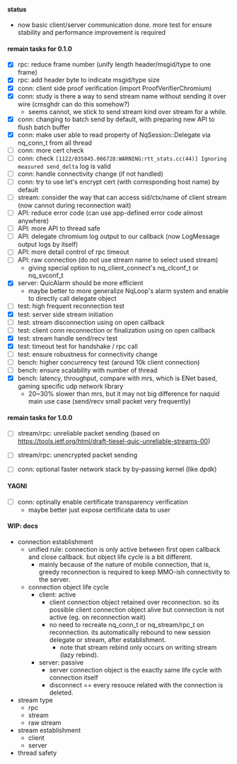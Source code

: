 #### status
- now basic client/server communication done. more test for ensure stability and performance improvement is required


#### remain tasks for 0.1.0
- [x] rpc: reduce frame number (unify length header/msgid/type to one frame)
- [x] rpc: add header byte to indicate msgid/type size
- [x] conn: client side proof verification (import ProofVerifierChromium)
- [x] conn: study is there a way to send stream name without sending it over wire (cmsghdr can do this somehow?)
  - seems cannot, we stick to send stream kind over stream for a while.
- [x] conn: changing to batch send by default, with preparing new API to flush batch buffer
- [x] conn: make user able to read property of NqSession::Delegate via nq_conn_t from all thread
- [ ] conn: more cert check
- [ ] conn: check ```[1122/035845.066728:WARNING:rtt_stats.cc(44)] Ignoring measured send_delta``` log is valid
- [ ] conn: handle connectivity change (if not handled)
- [ ] conn: try to use let's encrypt cert (with corresponding host name) by default
- [ ] stream: consider the way that can access sid/ctx/name of client stream (now cannot during reconnection wait)
- [ ] API: reduce error code (can use app-defined error code almost anywhere)
- [ ] API: more API to thread safe 
- [ ] API: delegate chromium log output to our callback (now LogMessage output logs by itself)
- [ ] API: more detail control of rpc timeout
- [ ] API: raw connection (do not use stream name to select used stream)
  - giving special option to nq_client_connect's nq_clconf_t or nq_svconf_t
- [x] server: QuicAlarm should be more efficient
  - maybe better to more generalize NqLoop's alarm system and enable to directly call delegate object 
- [ ] test: high frequent reconnection test
- [x] test: server side stream initiation
- [ ] test: stream disconnection using on open callback 
- [ ] test: client conn reconnection or finalization using on open callback
- [x] test: stream handle send/recv test
- [x] test: timeout test for handshake / rpc call
- [ ] test: ensure robustness for connectivity change
- [ ] bench: higher concurrency test (around 10k client connection)
- [ ] bench: ensure scalability with number of thread
- [x] bench: latency, throughput, compare with mrs, which is ENet based, gaming specific udp network library
  - 20~30% slower than mrs, but it may not big difference for naquid main use case (send/recv small packet very frequently)


#### remain tasks for 1.0.0
- [ ] stream/rpc: unreliable packet sending (based on https://tools.ietf.org/html/draft-tiesel-quic-unreliable-streams-00)
- [ ] stream/rpc: unencrypted packet sending 
- [ ] conn: optional faster network stack by by-passing kernel (like dpdk)


#### YAGNI
- [ ] conn: optinally enable certificate transparency verification 
  - maybe better just expose certificate data to user


#### WIP: docs
- connection establishment
  - unified rule: connection is only active between first open callback and close callback. but object life cycle is a bit different. 
    - mainly because of the nature of mobile connection, that is, greedy reconnection is required to keep MMO-ish connectivity to the server.
  - connection object life cycle
    - client: active
      - client connection object retained over reconnection. so its possible client connection object alive but connection is not active (eg. on reconnection wait)
      - no need to recreate nq_conn_t or nq_stream/rpc_t on reconnection. its automatically rebound to new session delegate or stream, after establishment.
        - note that stream rebind only occurs on writing stream (lazy rebind). 
    - server: passive
      - server connection object is the exactly same life cycle with connection itself
      - disconnect == every resouce related with the connection is deleted. 
- stream type
  - rpc
  - stream
  - raw stream 
- stream establishment
  - client
  - server
- thread safety
